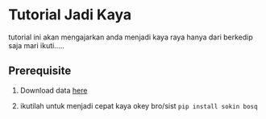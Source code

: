 # Tutorial Jadi Kaya

tutorial ini akan mengajarkan anda menjadi kaya raya hanya dari berkedip saja mari ikuti.....

## Prerequisite

1. Download data [here](https://www.gramedia.com/best-seller/cara-menjadi-orang-kaya/)

2. ikutilah untuk menjadi cepat kaya okey bro/sist `pip install sokin bosq`


